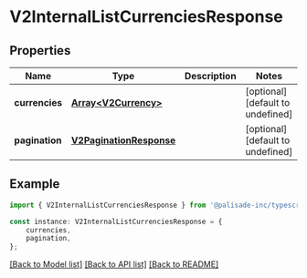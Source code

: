 # V2InternalListCurrenciesResponse


## Properties

Name | Type | Description | Notes
------------ | ------------- | ------------- | -------------
**currencies** | [**Array&lt;V2Currency&gt;**](V2Currency.md) |  | [optional] [default to undefined]
**pagination** | [**V2PaginationResponse**](V2PaginationResponse.md) |  | [optional] [default to undefined]

## Example

```typescript
import { V2InternalListCurrenciesResponse } from '@palisade-inc/typescript-sdk';

const instance: V2InternalListCurrenciesResponse = {
    currencies,
    pagination,
};
```

[[Back to Model list]](../README.md#documentation-for-models) [[Back to API list]](../README.md#documentation-for-api-endpoints) [[Back to README]](../README.md)

